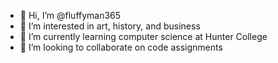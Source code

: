 - 👋 Hi, I’m @fluffyman365
- 👀 I’m interested in art, history, and business
- 🌱 I’m currently learning computer science at Hunter College
- 💞️ I’m looking to collaborate on code assignments

<!---
fluffyman365/fluffyman365 is a ✨ special ✨ repository because its `README.md` (this file) appears on your GitHub profile.
You can click the Preview link to take a look at your changes.
--->
